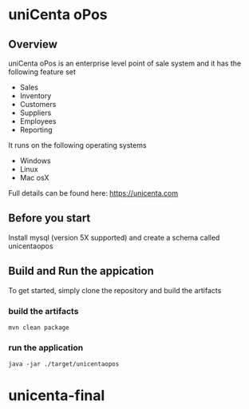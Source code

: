 # uniCenta oPos

## Overview

uniCenta oPos is an enterprise level point of sale system and it has the following feature set

* Sales
* Inventory
* Customers
* Suppliers
* Employees
* Reporting

It runs on the following operating systems

* Windows
* Linux
* Mac osX

Full details can be found here: https://unicenta.com

## Before you start
Install mysql (version 5X supported) and create a schema called unicentaopos

## Build and Run the appication
To get started, simply clone the repository and build the artifacts
### build the artifacts
```
mvn clean package
```
### run the application
```
java -jar ./target/unicentaopos
```




# unicenta-final
